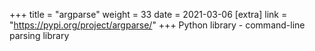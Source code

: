 +++
title = "argparse"
weight = 33
date = 2021-03-06
[extra]
link = "https://pypi.org/project/argparse/"
+++
Python library - command-line parsing library


